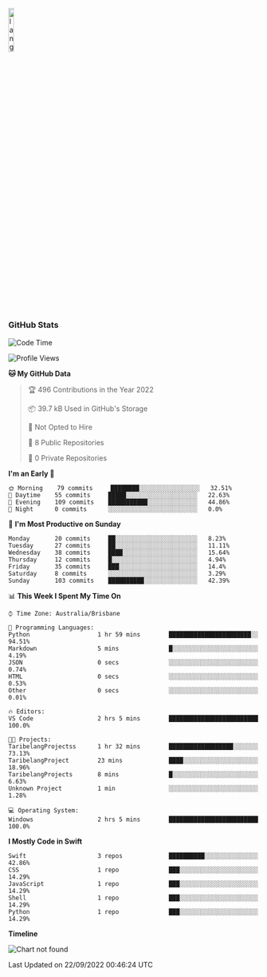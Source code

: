 <p align="left"><img width=15%" src="https://github.com/alansmathew/alansmathew/raw/master/lang.gif" alt="lang image here" /></p>

# <h3 align="left">GitHub Stats</h3>

<!--START_SECTION:waka-->
![Code Time](http://img.shields.io/badge/Code%20Time-32%20hrs%2024%20mins-blue)

![Profile Views](http://img.shields.io/badge/Profile%20Views-0-blue)

**🐱 My GitHub Data** 

> 🏆 496 Contributions in the Year 2022
 > 
> 📦 39.7 kB Used in GitHub's Storage 
 > 
> 🚫 Not Opted to Hire
 > 
> 📜 8 Public Repositories 
 > 
> 🔑 0 Private Repositories  
 > 
**I'm an Early 🐤** 

```text
🌞 Morning    79 commits     ████████░░░░░░░░░░░░░░░░░   32.51% 
🌆 Daytime    55 commits     █████░░░░░░░░░░░░░░░░░░░░   22.63% 
🌃 Evening    109 commits    ███████████░░░░░░░░░░░░░░   44.86% 
🌙 Night      0 commits      ░░░░░░░░░░░░░░░░░░░░░░░░░   0.0%

```
📅 **I'm Most Productive on Sunday** 

```text
Monday       20 commits     ██░░░░░░░░░░░░░░░░░░░░░░░   8.23% 
Tuesday      27 commits     ██░░░░░░░░░░░░░░░░░░░░░░░   11.11% 
Wednesday    38 commits     ████░░░░░░░░░░░░░░░░░░░░░   15.64% 
Thursday     12 commits     █░░░░░░░░░░░░░░░░░░░░░░░░   4.94% 
Friday       35 commits     ███░░░░░░░░░░░░░░░░░░░░░░   14.4% 
Saturday     8 commits      ░░░░░░░░░░░░░░░░░░░░░░░░░   3.29% 
Sunday       103 commits    ██████████░░░░░░░░░░░░░░░   42.39%

```


📊 **This Week I Spent My Time On** 

```text
⌚︎ Time Zone: Australia/Brisbane

💬 Programming Languages: 
Python                   1 hr 59 mins        ███████████████████████░░   94.51% 
Markdown                 5 mins              █░░░░░░░░░░░░░░░░░░░░░░░░   4.19% 
JSON                     0 secs              ░░░░░░░░░░░░░░░░░░░░░░░░░   0.74% 
HTML                     0 secs              ░░░░░░░░░░░░░░░░░░░░░░░░░   0.53% 
Other                    0 secs              ░░░░░░░░░░░░░░░░░░░░░░░░░   0.01%

🔥 Editors: 
VS Code                  2 hrs 5 mins        █████████████████████████   100.0%

🐱‍💻 Projects: 
TaribelangProjectss      1 hr 32 mins        ██████████████████░░░░░░░   73.13% 
TaribelangProject        23 mins             ████░░░░░░░░░░░░░░░░░░░░░   18.96% 
TaribelangProjects       8 mins              █░░░░░░░░░░░░░░░░░░░░░░░░   6.63% 
Unknown Project          1 min               ░░░░░░░░░░░░░░░░░░░░░░░░░   1.28%

💻 Operating System: 
Windows                  2 hrs 5 mins        █████████████████████████   100.0%

```

**I Mostly Code in Swift** 

```text
Swift                    3 repos             ██████████░░░░░░░░░░░░░░░   42.86% 
CSS                      1 repo              ███░░░░░░░░░░░░░░░░░░░░░░   14.29% 
JavaScript               1 repo              ███░░░░░░░░░░░░░░░░░░░░░░   14.29% 
Shell                    1 repo              ███░░░░░░░░░░░░░░░░░░░░░░   14.29% 
Python                   1 repo              ███░░░░░░░░░░░░░░░░░░░░░░   14.29%

```


**Timeline**

![Chart not found](https://raw.githubusercontent.com/samh06/samh06/master/charts/bar_graph.png) 


 Last Updated on 22/09/2022 00:46:24 UTC
<!--END_SECTION:waka-->
